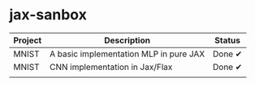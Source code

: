 # jax-sanbox


| Project | Description                          | Status |
|---------|--------------------------------------|--------|
| MNIST   | A basic implementation MLP in pure JAX | Done ✔  |
| MNIST   | CNN implementation in Jax/Flax       | Done ✔ |
|         |                                      |        |